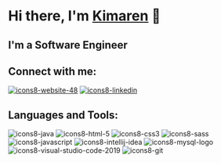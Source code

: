 # Hi there, I'm [Kimaren][website] 👋


## I'm a Software Engineer

## Connect with me: 
[![icons8-website-48](https://user-images.githubusercontent.com/68677767/163668144-f9e6155b-a0a0-414c-8e01-bf93079905fe.png)][website]
[![icons8-linkedin](https://user-images.githubusercontent.com/68677767/163668079-32b7fa46-90d7-4f1f-a17c-7d90771d372d.svg)][linkedin]

## Languages and Tools:
![icons8-java](https://user-images.githubusercontent.com/68677767/163667797-5a67de63-bbb4-470e-8389-abe165f95ce8.svg)
![icons8-html-5](https://user-images.githubusercontent.com/68677767/163667838-394a9cb8-892d-4559-a71a-4443c12f1aad.svg)
![icons8-css3](https://user-images.githubusercontent.com/68677767/163667862-c811c906-04e3-4a1a-a6f8-9644ae713f79.svg)
![icons8-sass](https://user-images.githubusercontent.com/68677767/163667911-09e228f0-ac81-4a1e-8cc5-8b8e60639bb2.svg)
![icons8-javascript](https://user-images.githubusercontent.com/68677767/163667877-9b9cc06f-76b8-4e4d-83fd-0fdd076e1ee9.svg)
![icons8-intellij-idea](https://user-images.githubusercontent.com/68677767/163667527-6f9478fd-2fdf-46bf-8c41-e721f663eb82.svg)
![icons8-mysql-logo](https://user-images.githubusercontent.com/68677767/163667740-92c8abd9-c4ad-4e2c-8a7f-b84ebbca322a.svg)
![icons8-visual-studio-code-2019](https://user-images.githubusercontent.com/68677767/163667761-d1d2057d-bb63-4b52-9f1e-f66e3e4135da.svg)
![icons8-git](https://user-images.githubusercontent.com/68677767/163667969-7768bd08-3a98-4231-8d15-92bee0b1d5d6.svg)



[website]: https://kimarennaidoo.com/
[linkedin]: https://www.linkedin.com/in/kimaren-naidoo

